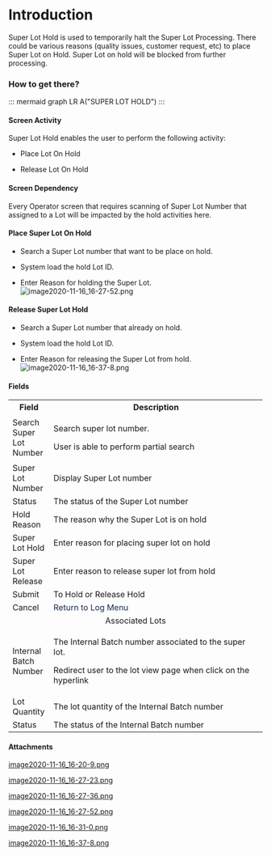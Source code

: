 # Introduction

Super Lot Hold is used to temporarily halt the Super Lot Processing. There could be various reasons (quality issues, customer request, etc) to place Super Lot on Hold. Super Lot on hold will be blocked from further processing. 


### How to get there?



::: mermaid
graph LR
A("SUPER LOT HOLD")
:::


#### Screen Activity


Super Lot Hold enables the user to perform the following activity:

- Place Lot On Hold

- Release Lot On Hold


#### Screen Dependency


Every Operator screen that requires scanning of Super Lot Number that assigned to a Lot will be impacted by the hold activities here. 


#### Place Super Lot On Hold



- Search a Super Lot number that want to be place on hold.


- System load the hold Lot ID.

- Enter Reason for holding the Super Lot.
![image2020-11-16_16-27-52.png](/.attachments/82903296.png)




#### Release Super Lot Hold



- Search a Super Lot number that already on hold.


- System load the hold Lot ID.

- Enter Reason for releasing the Super Lot from hold.
![image2020-11-16_16-37-8.png](/.attachments/82903299.png)




#### Fields


<table class="relative-table confluenceTable" style="width: 100.0%;"><colgroup><col style="width: 16.1309%;" /><col style="width: 83.9255%;" /></colgroup><tbody><tr><th class="confluenceTh">Field</th><th class="confluenceTh">Description</th></tr><tr><td class="confluenceTd">Search Super Lot Number</td><td class="confluenceTd"><p>Search super lot number. </p><p>User is able to perform partial search</p></td></tr><tr><td class="confluenceTd">Super Lot Number</td><td class="confluenceTd">Display Super Lot number</td></tr><tr><td class="confluenceTd">Status</td><td class="confluenceTd">The status of the Super Lot number</td></tr><tr><td class="confluenceTd">Hold Reason</td><td class="confluenceTd">The reason why the Super Lot is on hold</td></tr><tr><td colspan="1" class="confluenceTd">Super Lot Hold</td><td colspan="1" class="confluenceTd">Enter reason for placing super lot on hold</td></tr><tr><td colspan="1" class="confluenceTd">Super Lot Release</td><td colspan="1" class="confluenceTd">Enter reason to release super lot from hold</td></tr><tr><td colspan="1" class="confluenceTd">Submit</td><td colspan="1" class="confluenceTd">To Hold or Release Hold</td></tr><tr><td colspan="1" class="confluenceTd">Cancel</td><td colspan="1" class="confluenceTd"><span style="color: rgb(23,43,77);">Return to Log Menu</span></td></tr><tr><td style="text-align: center;" colspan="2" class="confluenceTd">Associated Lots</td></tr><tr><td colspan="1" class="confluenceTd">Internal Batch Number</td><td colspan="1" class="confluenceTd"><p>The Internal Batch number associated to the super lot.</p><p>Redirect user to the lot view page when click on the hyperlink</p></td></tr><tr><td colspan="1" class="confluenceTd">Lot Quantity</td><td colspan="1" class="confluenceTd">The lot quantity of the Internal Batch number</td></tr><tr><td colspan="1" class="confluenceTd">Status</td><td colspan="1" class="confluenceTd">The status of the Internal Batch number</td></tr></tbody></table>



#### Attachments

[image2020-11-16_16-20-9.png](/.attachments/82903288.png)
[image2020-11-16_16-27-23.png](/.attachments/82903293.png)
[image2020-11-16_16-27-36.png](/.attachments/82903294.png)
[image2020-11-16_16-27-52.png](/.attachments/82903296.png)
[image2020-11-16_16-31-0.png](/.attachments/82903297.png)
[image2020-11-16_16-37-8.png](/.attachments/82903299.png)
